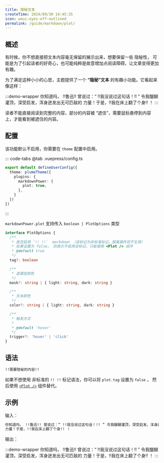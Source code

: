 ```yaml
---
title: 隐秘文本
createTime: 2024/09/30 14:45:35
icon: weui:eyes-off-outlined
permalink: /guide/markdown/plot/
---
```


## 概述

有时候，你不想直接把文本内容毫无保留的展示出来，想要保留一些 隐秘性，
可能是为了引起读者的好奇心，也可能纯粹是故意增加点阅读障碍，让文章变得更加有趣。

为了满足这种小小的心思，主题提供了一个 **“隐秘”文本** 的有趣小功能。它看起来像这样：

:::demo-wrapper
你知道吗， !!鲁迅!! 曾说过：“ !!我没说过这句话！!! ” 令我醍醐灌顶，深受启发，浑身迸发出无可匹敌的
力量！于是，!!我在床上翻了个身!! ！
:::

读者不能直接阅读到完整的内容，部分的内容被 “遮住”，需要鼠标悬停到内容上，才能看到被遮住的内容。

## 配置

该功能默认不启用，你需要在 `theme` 配置中启用。

::: code-tabs
@tab .vuepress/config.ts

```ts
export default defineUserConfig({
  theme: plumeTheme({
    plugins: {
      markdownPower: {
        plot: true,
      },
    }
  })
})
```

:::

`markdownPower.plot` 支持传入 `boolean | PlotOptions` 类型

```ts
interface PlotOptions {
  /**
   * 是否启用 `!! !!`  markdown （该标记为非标准标记，脱离插件将不生效）
   * 如果设置为 false， 则表示不启用该标记，只能使用 <Plot /> 组件
   * @default true
   */
  tag?: boolean

  /**
   * 遮罩层颜色
   */
  mask?: string | { light: string, dark: string }

  /**
   * 文本颜色
   */
  color?: string | { light: string, dark: string }

  /**
   * 触发方式
   *
   * @default 'hover'
   */
  trigger?: 'hover' | 'click'
}
```

## 语法

```md
!!需要隐秘的内容!!
```

如果不想使用 非标准的 `!! !!` 标记语法，你可以将 `plot.tag` 设置为 `false` ，
然后使用 [`<Plot />`](/guide/features/component/#plot) 组件替代。

## 示例

输入：

```md
你知道吗， !!鲁迅!! 曾说过：“ !!我没说过这句话！!! ” 令我醍醐灌顶，深受启发，浑身迸发出无可匹敌的
力量！于是，!!我在床上翻了个身!! ！
```

输出：

:::demo-wrapper
你知道吗， !!鲁迅!! 曾说过：“ !!我没说过这句话！!! ” 令我醍醐灌顶，深受启发，浑身迸发出无可匹敌的
力量！于是，!!我在床上翻了个身!! ！
:::
